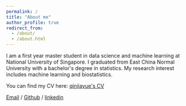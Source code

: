 ```yaml
---
permalink: /
title: "About me"
author_profile: true
redirect_from: 
  - /about/
  - /about.html
---
```


I am a first year master student in data science and machine learning at National University of Singapore. I graduated from East China Normal University with a bachelor's degree in statistics. My research interest includes machine learning and biostatistics.

You can find my CV here: [qinjiayue's CV](../assets/QINJIAYUE-CV-V7-20240920.pdf)

[Email](qinjiayuekkk@163.com) / [Github](https://github.com/qjymary) / [linkedin](https://www.linkedin.com/in/jiayue-qin-data/)

